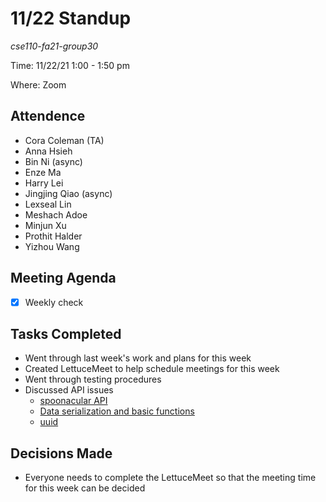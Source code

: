 # 11/22 Standup
*cse110-fa21-group30*

Time: 11/22/21 1:00 - 1:50 pm

Where: Zoom

## Attendence
- Cora Coleman (TA)
- Anna Hsieh
- Bin Ni (async)
- Enze Ma
- Harry Lei
- Jingjing Qiao (async)
- Lexseal Lin
- Meshach Adoe
- Minjun Xu
- Prothit Halder
- Yizhou Wang

## Meeting Agenda
- [x] Weekly check

## Tasks Completed
- Went through last week's work and plans for this week
- Created LettuceMeet to help schedule meetings for this week
- Went through testing procedures
- Discussed API issues
    - [spoonacular API](https://spoonacular.com/food-api)
    - [Data serialization and basic functions](https://docs.google.com/document/d/1LA9O4pCBvLw2kszhT3vIt6CAa_fWddGTQsYpda5Lcho/edit)
    - [uuid](https://www.npmjs.com/package/uuid)

## Decisions Made
- Everyone needs to complete the LettuceMeet so that the meeting time for this week can be decided
